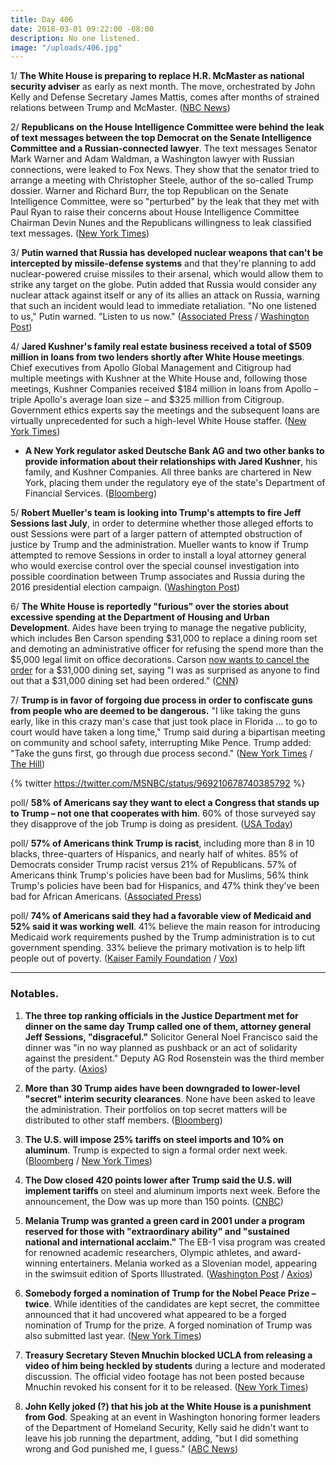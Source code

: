 ```yaml
---
title: Day 406
date: 2018-03-01 09:22:00 -08:00
description: No one listened.
image: "/uploads/406.jpg"
---
```


1/ **The White House is preparing to replace H.R. McMaster as national security adviser** as early as next month. The move, orchestrated by John Kelly and Defense Secretary James Mattis, comes after months of strained relations between Trump and McMaster. ([NBC News](https://www.nbcnews.com/politics/donald-trump/white-house-preparing-mcmaster-exit-early-next-month-n852371))

2/ **Republicans on the House Intelligence Committee were behind the leak of text messages between the top Democrat on the Senate Intelligence Committee and a Russian-connected lawyer**. The text messages Senator Mark Warner and Adam Waldman, a Washington lawyer with Russian connections, were leaked to Fox News. They show that the senator tried to arrange a meeting with Christopher Steele, author of the so-called Trump dossier. Warner and Richard Burr, the top Republican on the Senate Intelligence Committee, were so "perturbed" by the leak that they met with Paul Ryan to raise their concerns about House Intelligence Committee Chairman Devin Nunes and the Republicans willingness to leak classified text messages. ([New York Times](https://www.nytimes.com/2018/03/01/us/politics/senate-intelligence-nunes-leaks.html))

3/ **Putin warned that Russia has developed nuclear weapons that can't be intercepted by missile-defense systems** and that they're planning to add nuclear-powered cruise missiles to their arsenal, which would allow them to strike any target on the globe. Putin added that Russia would consider any nuclear attack against itself or any of its allies an attack on Russia, warning that such an incident would lead to immediate retaliation. "No one listened to us," Putin warned. "Listen to us now." ([Associated Press](https://apnews.com/de8fb0159f314a849e1c36ff975c4637) / [Washington Post](https://www.washingtonpost.com/world/europe/putin-claims-russia-has-nuclear-arsenal-capable-of-avoiding-missile-defenses/2018/03/01/d2dcf522-1d3b-11e8-b2d9-08e748f892c0_story.html?utm_term=.885628478e4b))

4/ **Jared Kushner's family real estate business received a total of $509 million in loans from two lenders shortly after White House meetings**. Chief executives from Apollo Global Management and Citigroup had multiple meetings with Kushner at the White House and, following those meetings, Kushner Companies received $184 million in loans from Apollo – triple Apollo's average loan size – and $325 million from Citigroup. Government ethics experts say the meetings and the subsequent loans are virtually unprecedented for such a high-level White House staffer. ([New York Times](https://www.nytimes.com/2018/02/28/business/jared-kushner-apollo-citigroup-loans.html))

* **A New York regulator asked Deutsche Bank AG and two other banks to provide information about their relationships with Jared Kushner**, his family, and Kushner Companies. All three banks are chartered in New York, placing them under the regulatory eye of the state's Department of Financial Services. ([Bloomberg](https://www.bloomberg.com/news/articles/2018-02-28/kushner-loan-details-sought-from-deutsche-bank-two-others-je7dvy2p))

5/ **Robert Mueller's team is looking into Trump's attempts to fire Jeff Sessions last July**, in order to determine whether those alleged efforts to oust Sessions were part of a larger pattern of attempted obstruction of justice by Trump and the administration. Mueller wants to know if Trump attempted to remove Sessions in order to install a loyal attorney general who would exercise control over the special counsel investigation into possible coordination between Trump associates and Russia during the 2016 presidential election campaign. ([Washington Post](https://www.washingtonpost.com/world/national-security/mueller-investigation-examining-trumps-apparent-efforts-to-oust-sessions-in-july/2018/02/28/909cfa7c-1cd7-11e8-b2d9-08e748f892c0_story.html?utm_term=.4268ff54a396))

6/ **The White House is reportedly "furious" over the stories about excessive spending at the Department of Housing and Urban Development**. Aides have been trying to manage the negative publicity, which includes Ben Carson spending $31,000 to replace a dining room set and demoting an administrative officer for refusing the spend more than the $5,000 legal limit on office decorations. Carson [now wants to cancel the order](https://www.cnn.com/2018/03/01/politics/carson-dining-room-canceled/index.html) for a $31,000 dining set, saying "I was as surprised as anyone to find out that a $31,000 dining set had been ordered." ([CNN](https://www.cnn.com/2018/02/28/politics/white-house-ben-carson-table-chair/index.html))

7/ **Trump is in favor of forgoing due process in order to confiscate guns from people who are deemed to be dangerous.** "I like taking the guns early, like in this crazy man's case that just took place in Florida ... to go to court would have taken a long time," Trump said during a bipartisan meeting on community and school safety, interrupting Mike Pence. Trump added: "Take the guns first, go through due process second." ([New York Times](https://www.nytimes.com/2018/02/28/us/politics/trump-gun-control.html) / [The Hill](http://thehill.com/homenews/administration/376097-trump-take-the-guns-first-go-through-due-process-second))

{% twitter https://twitter.com/MSNBC/status/969210678740385792 %}

poll/ **58% of Americans say they want to elect a Congress that stands up to Trump – not one that cooperates with him**. 60% of those surveyed say they disapprove of the job Trump is doing as president. ([USA Today](https://www.usatoday.com/story/news/2018/03/01/voters-vow-elect-congress-stands-up-trump-poll-shows/376578002/))

poll/ **57% of Americans think Trump is racist**, including more than 8 in 10 blacks, three-quarters of Hispanics, and nearly half of whites. 85% of Democrats consider Trump racist versus 21% of Republicans. 57% of Americans think Trump's policies have been bad for Muslims, 56% think Trump's policies have been bad for Hispanics, and 47% think they’ve been bad for African Americans. ([Associated Press](https://apnews.com/9961ee5b3c3b42d29aebdee837c17a11))

poll/ **74% of Americans said they had a favorable view of Medicaid and 52% said it was working well**. 41% believe the main reason for introducing Medicaid work requirements pushed by the Trump administration is to cut government spending. 33% believe the primary motivation is to help lift people out of poverty. ([Kaiser Family Foundation](https://www.kff.org/health-reform/poll-finding/kaiser-health-tracking-poll-february-2018-health-care-2018-midterms-proposed-changes-to-medicaid/) / [Vox](https://www.vox.com/policy-and-politics/2018/3/1/17066578/medicaid-work-requirements-poll-kff))

---

### Notables.

1. **The three top ranking officials in the Justice Department met for dinner on the same day Trump called one of them, attorney general Jeff Sessions, "disgraceful."** Solicitor General Noel Francisco said the dinner was "in no way planned as pushback or an act of solidarity against the president." Deputy AG Rod Rosenstein was the third member of the party. ([Axios](https://www.axios.com/scoop-jeff-sessions-dines-with-rod-rosenstein-1519865511-4afe726b-6642-4ca5-8ebf-e9f0600df79b.html))

2. **More than 30 Trump aides have been downgraded to lower-level "secret" interim security clearances**. None have been asked to leave the administration. Their portfolios on top secret matters will be distributed to other staff members. ([Bloomberg](https://www.bloomberg.com/news/articles/2018-02-28/more-than-30-white-house-aides-said-to-lose-top-secret-clearance))

3. **The U.S. will impose 25% tariffs on steel imports and 10% on aluminum**. Trump is expected to sign a formal order next week. ([Bloomberg](https://www.bloomberg.com/news/articles/2018-03-01/trump-is-said-to-delay-decision-on-steel-and-aluminum-tariffs) / [New York Times](https://www.nytimes.com/2018/03/01/business/trump-tariffs.html))

4. **The Dow closed 420 points lower after Trump said the U.S. will implement tariffs** on steel and aluminum imports next week. Before the announcement, the Dow was up more than 150 points. ([CNBC](https://www.cnbc.com/2018/03/01/us-stocks-powell-fed-trump.html))

5. **Melania Trump was granted a green card in 2001 under a program reserved for those with "extraordinary ability" and "sustained national and international acclaim."** The EB-1 visa program was created for renowned academic researchers, Olympic athletes, and award-winning entertainers. Melania worked as a Slovenian model, appearing in the swimsuit edition of Sports Illustrated. ([Washington Post](https://www.washingtonpost.com/politics/questions-linger-about-how-melania-trump-a-slovenian-model-scored-the-einstein-visa/2018/02/28/d307ddb2-1b35-11e8-ae5a-16e60e4605f3_story.html) / [Axios](https://www.axios.com/the-wild-wars-within-the-trump-white-house-1519905402-f84fb393-4789-44ed-a8a1-0f846b1580af.html))

6. **Somebody forged a nomination of Trump for the Nobel Peace Prize – twice**. While identities of the candidates are kept secret, the committee announced that it had uncovered what appeared to be a forged nomination of Trump for the prize. A forged nomination of Trump was also submitted last year. ([New York Times](https://www.nytimes.com/2018/02/28/world/europe/nobel-peace-prize-trump-fake-nomination.html))

7. **Treasury Secretary Steven Mnuchin blocked UCLA from releasing a video of him being heckled by students** during a lecture and moderated discussion. The official video footage has not been posted because Mnuchin revoked his consent for it to be released. ([New York Times](https://www.nytimes.com/2018/03/01/us/politics/mnuchin-blocks-ucla-from-releasing-video-of-him-being-heckled.html))

8. **John Kelly joked (?) that his job at the White House is a punishment from God**. Speaking at an event in Washington honoring former leaders of the Department of Homeland Security, Kelly said he didn't want to leave his job running the department, adding, "but I did something wrong and God punished me, I guess." ([ABC News](http://abcnews.go.com/Politics/white-house-chief-staff-john-kelly-jokes-job/story?id=53440655))